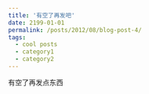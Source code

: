 ```yaml
---
title: '有空了再发吧'
date: 2199-01-01
permalink: /posts/2012/08/blog-post-4/
tags:
  - cool posts
  - category1
  - category2
---
```


有空了再发点东西
